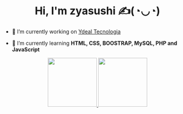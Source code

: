 <h1 align="center">Hi, I'm zyasushi ✍(◔◡◔)</h1>

- 🔭 I’m currently working on [Ydeal Tecnologia](https://www.ydealtecnologia.com.br/)

- 🌱 I’m currently learning **HTML, CSS, BOOSTRAP, MySQL, PHP and JavaScript**

<div align="center">
    <a href="https://github.com/zyasuhsi">
    <img height="131em" src="https://github-readme-stats.vercel.app/api?username=zyasushi&show_icons=true&include_all_commits=true&count_private=true&theme=dracula"/>
    <img height="131em" src="https://github-readme-stats.vercel.app/api/top-langs/?username=zyasushi&layout=compact&langs_count=7&theme=dracula"/>
</div>
